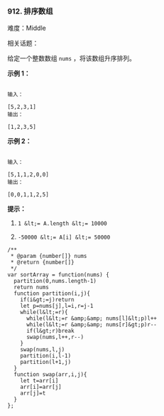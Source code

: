### 912. 排序数组

难度：Middle

相关话题：

给定一个整数数组 `nums` ，将该数组升序排列。













 **示例 1：** 





```

输入：

[5,2,3,1]
输出：

[1,2,3,5]

```

 **示例 2：** 





```

输入：

[5,1,1,2,0,0]
输出：

[0,0,1,1,2,5]

```





 **提示：** 





1.  `1 &lt;= A.length &lt;= 10000` 

2.  `-50000 &lt;= A[i] &lt;= 50000` 






```
/**
 * @param {number[]} nums
 * @return {number[]}
 */
var sortArray = function(nums) {
  partition(0,nums.length-1)
  return nums
  function partition(i,j){
    if(i&gt;=j)return
    let p=nums[j],l=i,r=j-1
    while(l&lt;=r){
      while(l&lt;=r &amp;&amp; nums[l]&lt;p)l++
      while(l&lt;=r &amp;&amp; nums[r]&gt;p)r--
      if(l&gt;r)break
      swap(nums,l++,r--)
    }
    swap(nums,l,j)
    partition(i,l-1)
    partition(l+1,j)
  }
  function swap(arr,i,j){
    let t=arr[i]
    arr[i]=arr[j]
    arr[j]=t
  }
};



```
